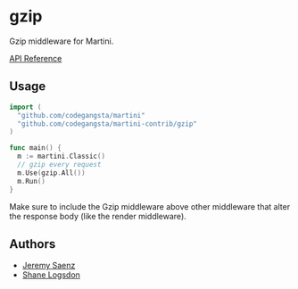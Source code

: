 # gzip
Gzip middleware for Martini.

[API Reference](http://godoc.org/github.com/codegangsta/martini-contrib/gzip)

## Usage

~~~ go
import (
  "github.com/codegangsta/martini"
  "github.com/codegangsta/martini-contrib/gzip"
)

func main() {
  m := martini.Classic()
  // gzip every request
  m.Use(gzip.All())
  m.Run()
}

~~~

Make sure to include the Gzip middleware above other middleware that alter the response body (like the render middleware).

## Authors
* [Jeremy Saenz](http://github.com/codegangsta)
* [Shane Logsdon](http://github.com/slogsdon)

